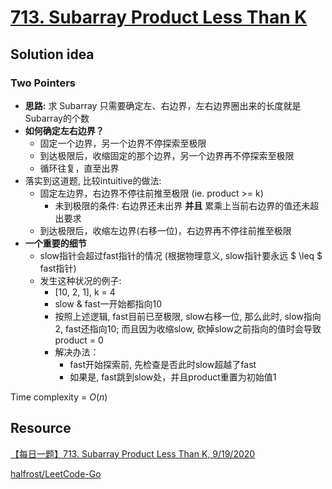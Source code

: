 # [713. Subarray Product Less Than K](https://leetcode.com/problems/subarray-product-less-than-k/)

## Solution idea

### Two Pointers

* **思路:** 求 Subarray 只需要确定左、右边界，左右边界圈出来的长度就是Subarray的个数
* **如何确定左右边界？**
    * 固定一个边界，另一个边界不停探索至极限
    * 到达极限后，收缩固定的那个边界，另一个边界再不停探索至极限
    * 循环往复，直至出界
* 落实到这道题, 比较intuitive的做法:
    * 固定左边界，右边界不停往前推至极限 (ie. product >= k)
        * 未到极限的条件: 右边界还未出界 **并且** 累乘上当前右边界的值还未超出要求
    * 到达极限后，收缩左边界(右移一位)，右边界再不停往前推至极限
* **一个重要的细节**
    * slow指针会超过fast指针的情况 (根据物理意义, slow指针要永远 $ \leq $ fast指针)
    * 发生这种状况的例子: 
        * [10, 2, 1], k = 4
        * slow & fast一开始都指向10
        * 按照上述逻辑, fast目前已至极限, slow右移一位, 那么此时, slow指向2, fast还指向10; 而且因为收缩slow, 砍掉slow之前指向的值时会导致 product = 0
        * 解决办法：
            * fast开始探索前, 先检查是否此时slow超越了fast
            * 如果是, fast跳到slow处，并且product重置为初始值1


Time complexity = $O(n)$

## Resource

[【每日一题】713. Subarray Product Less Than K, 9/19/2020](https://www.youtube.com/watch?v=WOSWdl4Fl00&ab_channel=HuifengGuan)

[halfrost/LeetCode-Go](https://github.com/halfrost/LeetCode-Go/tree/master/leetcode/0713.Subarray-Product-Less-Than-K)